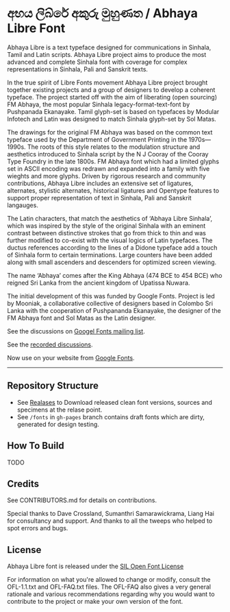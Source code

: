 
අභය ලිබ්රේ අකුරු මුහුණත / Abhaya Libre Font
==============

Abhaya Libre is a text typeface designed for communications in Sinhala, Tamil and Latin scripts. Abhaya Libre project aims to produce the most advanced and complete Sinhala font with coverage for complex representations in Sinhala, Pali and Sanskrit texts.  

In the true spirit of Libre Fonts movement Abhaya Libre project brought together existing projects and a group of designers to develop a coherent typeface. The project started off with the aim of liberating (open sourcing) FM Abhaya, the most popular Sinhala legacy-format-text-font by Pushpanada Ekanayake. Tamil glyph-set is based on typefaces by Modular Infotech and Latin was designed to match Sinhala glyph-set by Sol Matas.

The drawings for the original FM Abhaya was based on the common text typeface used by the Department of Government Printing in the 1970s—1990s. The roots of this style relates to the modulation structure and aesthetics introduced to Sinhala script by the N J Cooray of the Cooray Type Foundry in the late 1800s. FM Abhaya font which had a limited glyphs set in ASCII encoding was redrawn and expanded into a family with five wieghts and more glyphs. Driven by rigorous research and community contributions, Abhaya Libre includes an extensive set of ligatures, alternates, stylistic alternates, historical ligatures and Opentype features to support proper representation of text in Sinhala, Pali and Sanskrit langauges.

The Latin characters, that match the aesthetics of ‘Abhaya Libre Sinhala’, which was inspired by the style of the original Sinhala with an eminent contrast between distinctive strokes that go from thick to thin and was further modified to co-exist with the visual logics of Latin typefaces. The ductus references according to the lines of a Didone typeface add a touch of Sinhala form to certain terminations. Large counters have been added along with small ascenders and descenders for optimized screen viewing.

The name ‘Abhaya’ comes after the King Abhaya (474 BCE to 454 BCE) who reigned Sri Lanka from the ancient kingdom of Upatissa Nuwara.

The initial development of this was funded by Google Fonts. Project is led by Mooniak, a collaborative collective of designers based in Colombo Sri Lanka with the cooperation of Pushpananda Ekanayake, the designer of the FM Abhaya font and Sol Matas as the Latin designer.

See the discussions on [Googel Fonts mailing list](https://groups.google.com/d/topic/googlefonts-discuss/ET5kBjYxDiY/discussion).

See the [recorded discussions](https://www.youtube.com/playlist?list=PLpw12zH02-An-6i79877NUi_ld3U_4tmv).

Now use on your website from [Google Fonts](https://fonts.google.com/specimen/Abhaya+Libre).

***

## Repository Structure

- See [Realases](https://github.com/mooniak/abhaya-libre-font/releases) to Download released clean font versions, sources and specimens at the relase point.
- See `/fonts` in `gh-pages` branch contains draft fonts which are dirty, generated for design testing.

## How To Build

TODO

## Credits

See CONTRIBUTORS.md for details on contributions.

Special thanks to Dave Crossland, Sumanthri Samarawickrama, Liang Hai for consultancy and support. And thanks to all the tweeps who helped to spot errors and bugs.

## License

Abhaya Libre font is released under the [SIL Open Font License](http://scripts.sil.org/OFL)

For information on what you're allowed to change or modify, consult the OFL-1.1.txt and OFL-FAQ.txt files. The OFL-FAQ also gives a very general rationale and various recommendations regarding why you would want to contribute to the project or make your own version of the font.
